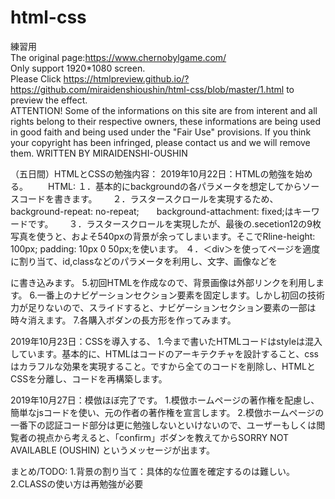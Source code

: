# html-css  
練習用  
The original page:https://www.chernobylgame.com/  
Only support 1920*1080 screen.  
Please Click https://htmlpreview.github.io/?https://github.com/miraidenshioushin/html-css/blob/master/1.html to preview the effect.  
ATTENTION!  Some of the informations on this site are from interent and all rights belong to their respective owners, these   informations are being used in good faith and being used under the "Fair Use" provisions. If you think your copyright has been   infringed, please contact us and we will remove them. WRITTEN BY MIRAIDENSHI-OUSHIN  

（五日間）HTMLとCSSの勉強内容：
2019年10月22日：HTMLの勉強を始める。
　　HTML:
１．基本的にbackgroundの各パラメータを想定してからソースコードを書きます。　　
２．ラスタースクロールを実現するため、background-repeat: no-repeat;　　background-attachment: fixed;はキーワードです。　　
３．ラスタースクロールを実現したが、最後の.secetion12の9枚写真を使うと、およそ540pxの背景が余ってしまいます。そこでRline-height: 100px;  padding: 10px 0 50px;を使います。
４．＜div＞を使ってページを適度に割り当て、id,classなどのパラメータを利用し、文字、画像などを<div>に書き込みます。
5.初回HTMLを作成なので、背景画像は外部リンクを利用します。
6.一番上のナビゲーションセクション要素を固定します。しかし初回の技術力が足りないので、スライドすると、ナビゲーションセクション要素の一部は時々消えます。
7.各購入ボダンの長方形を作ってみます。
  
2019年10月23日：CSSを導入する、
 1.今まで書いたHTMLコードはstyleは混入しています。基本的に、HTMLはコードのアーキテクチャを設計すること、cssはカラフルな効果を実現すること。ですから全てのコードを削除し、HTMLとCSSを分離し、コードを再構築します。
 
2019年10月27日：模倣ほぼ完了です。
1.模倣ホームページの著作権を配慮し、簡単なjsコードを使い、元の作者の著作権を宣言します。
2.模倣ホームページの一番下の認証コード部分は更に勉強しないといけないので、ユーザーもしくは閲覧者の視点から考えると、「confirm」ボダンを教えてからSORRY NOT AVAILABLE (OUSHIN) というメッセージが出ます。


まとめ/TODO:
1.背景の割り当て：具体的な位置を確定するのは難しい。
2.CLASSの使い方は再勉強が必要
